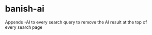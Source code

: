 # banish-ai
Appends -AI to every search query to remove the AI result at the top of every search page
